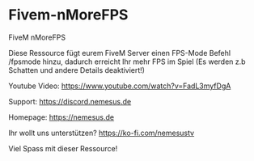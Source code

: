 # Fivem-nMoreFPS
FiveM nMoreFPS

Diese Ressource fügt eurem FiveM Server einen FPS-Mode Befehl /fpsmode hinzu, dadurch erreicht Ihr mehr FPS im Spiel (Es werden z.b Schatten und andere Details deaktiviert!)

Youtube Video: https://www.youtube.com/watch?v=FadL3myfDgA

Support: https://discord.nemesus.de

Homepage: https://nemesus.de

Ihr wollt uns unterstützen? https://ko-fi.com/nemesustv

Viel Spass mit dieser Ressource!
